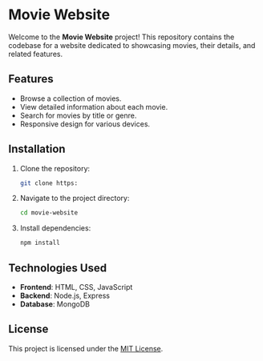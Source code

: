 # Movie Website

Welcome to the **Movie Website** project! This repository contains the codebase for a website dedicated to showcasing movies, their details, and related features.

## Features

- Browse a collection of movies.
- View detailed information about each movie.
- Search for movies by title or genre.
- Responsive design for various devices.

## Installation

1. Clone the repository:
    ```bash
    git clone https:
    ```
2. Navigate to the project directory:
    ```bash
    cd movie-website
    ```
3. Install dependencies:
    ```bash
    npm install
    ```

## Technologies Used

- **Frontend**: HTML, CSS, JavaScript
- **Backend**: Node.js, Express
- **Database**: MongoDB

## License

This project is licensed under the [MIT License](LICENSE).


